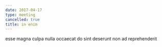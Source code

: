 ```yaml
---
date: 2017-04-17
type: meeting
cancelled: true
title: in enim
---
```

esse magna culpa nulla occaecat do sint deserunt non ad reprehenderit